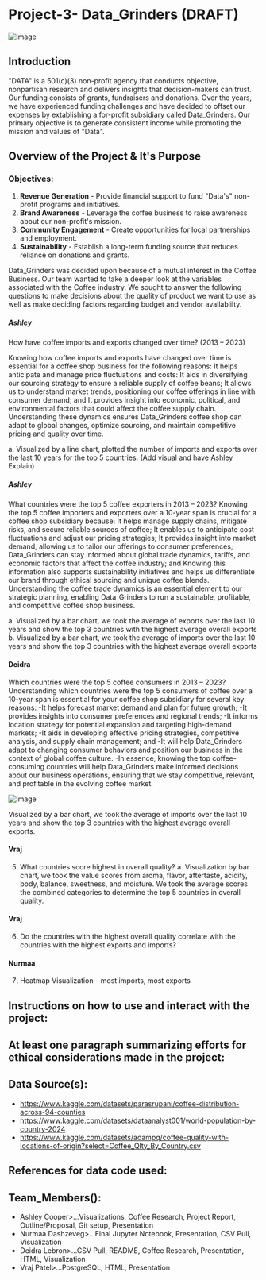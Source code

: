 # Project-3- Data_Grinders (DRAFT)

![image](https://github.com/user-attachments/assets/6967eefc-5254-4766-bba0-8a8b992fb5d4)

## Introduction
"DATA" is a 501(c)(3) non-profit agency that conducts objective, nonpartisan research and delivers insights that decision-makers can trust. Our funding consists of grants, fundraisers and donations. Over the years, we have experienced funding challenges and have decided to offset our expenses by extablishing a for-profit subsidiary called Data_Grinders. Our primary objective is to generate consistent income while promoting the mission and values of "Data".  

## Overview of the Project & It's Purpose
### **Objectives:**
1. **Revenue Generation** - Provide financial support to fund "Data's" non-profit programs and initiatives.  
2. **Brand Awareness** - Leverage the coffee business to raise awareness about our non-profit's mission.  
3. **Community Engagement** - Create opportunities for local partnerships and employment.  
4. **Sustainability** - Establish a long-term funding source that reduces reliance on donations and grants.

Data_Grinders was decided upon because of a mutual interest in the Coffee Business. Our team wanted to take a deeper look at the variables associated with the Coffee industry. We sought to answer the following questions to make decisions about the quality of product we want to use as well as make deciding factors regarding budget and vendor availablilty.

##### Ashley
How have coffee imports and exports changed over time? (2013 – 2023)

Knowing how coffee imports and exports have changed over time is essential for a coffee shop business for the following reasons:
It helps anticipate and manage price fluctuations and costs:
It aids in diversifying our sourcing strategy to ensure a reliable supply of coffee beans;
It allows us to understand market trends, positioning our coffee offerings in line with consumer demand; and
It provides insight into economic, political, and environmental factors that could affect the coffee supply chain.
Understanding these dynamics ensures Data_Grinders coffee shop can adapt to global changes, optimize sourcing, and maintain competitive pricing and quality over time.

a. Visualized by a line chart, plotted the number of imports and exports over the last 10 years for the top 5 countries. (Add visual and have Ashley Explain)

##### Ashley
What countries were the top 5 coffee exporters in 2013 – 2023?
Knowing the top 5 coffee importers and exporters over a 10-year span is crucial for a coffee shop subsidiary because:
It helps manage supply chains, mitigate risks, and secure reliable sources of coffee;
It enables us to anticipate cost fluctuations and adjust our pricing strategies;
It provides insight into market demand, allowing us to tailor our offerings to consumer preferences;
Data_Grinders can stay informed about global trade dynamics, tariffs, and economic factors that affect the coffee industry; and
Knowing this information also supports sustainability initiatives and helps us differentiate our brand through ethical sourcing and unique coffee blends. 
Understanding the coffee trade dynamics is an essential element to our strategic planning, enabling Data_Grinders to run a sustainable, profitable, and competitive coffee shop business.

a. Visualized by a bar chart, we took the average of exports over the last 10 years and show the top 3 countries with the highest average overall exports
b. Visualized by a bar chart, we took the average of imports over the last 10 years and show the top 3 countries with the highest average overall exports

#### Deidra
Which countries were the top 5 coffee consumers in 2013 – 2023?
Understanding which countries were the top 5 consumers of coffee over a 10-year span is essential for your coffee shop subsidiary for several key reasons:
-It helps forecast market demand and plan for future growth;
-It provides insights into consumer preferences and regional trends;
-It informs location strategy for potential expansion and targeting high-demand markets;
-It aids in developing effective pricing strategies, competitive analysis, and supply chain management; and
-It will help Data_Grinders adapt to changing consumer behaviors and position our business in the context of global coffee culture.
-In essence, knowing the top coffee-consuming countries will help Data_Grinders make informed decisions about our business operations, ensuring that we stay competitive, relevant, and profitable in the evolving coffee market.

![image](https://github.com/user-attachments/assets/d5a24ec8-6013-410c-a76f-80097eca6a72)


Visualized by a bar chart, we took the average of imports over the last 10 years and show the top 3 countries with the highest average overall exports.

#### Vraj
5. What countries score highest in overall quality?
a. Visualization by bar chart, we took the value scores from aroma, flavor, aftertaste, acidity, body, balance, sweetness, and moisture. We took the average scores the combined categories to determine the top 5 countries in overall quality.

#### Vraj
6. Do the countries with the highest overall quality correlate with the countries with the highest exports and imports?

#### Nurmaa
7. Heatmap Visualization – most imports, most exports

## Instructions on how to use and interact with the project:

## At least one paragraph summarizing efforts for ethical considerations made in the project:

## Data Source(s):
- https://www.kaggle.com/datasets/parasrupani/coffee-distribution-across-94-counties
- https://www.kaggle.com/datasets/dataanalyst001/world-population-by-country-2024
- https://www.kaggle.com/datasets/adampq/coffee-quality-with-locations-of-origin?select=Coffee_Qlty_By_Country.csv

## References for data code used:
## Team_Members():
- Ashley Cooper>...Visualizations, Coffee Research, Project Report, Outline/Proposal, Git setup, Presentation
- Nurmaa Dashzeveg>...Final Jupyter Notebook, Presentation, CSV Pull, Visualization
- Deidra Lebron>...CSV Pull, README, Coffee Research, Presentation, HTML, Visualization
- Vraj Patel>...PostgreSQL, HTML, Presentation


